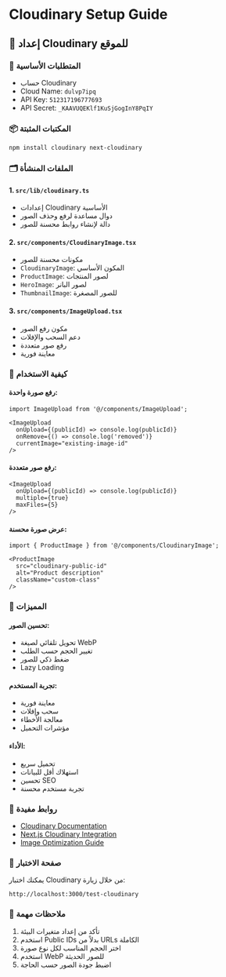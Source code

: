 # Cloudinary Setup Guide

## 📸 إعداد Cloudinary للموقع

### 🔧 المتطلبات الأساسية
- حساب Cloudinary
- Cloud Name: `dulvp7ipq`
- API Key: `512317196777693`
- API Secret: `_KAAVUQEKlf1KuSjGogInY8PqIY`

### 📦 المكتبات المثبتة
```bash
npm install cloudinary next-cloudinary
```

### 🗂️ الملفات المنشأة

#### 1. `src/lib/cloudinary.ts`
- إعدادات Cloudinary الأساسية
- دوال مساعدة لرفع وحذف الصور
- دالة لإنشاء روابط محسنة للصور

#### 2. `src/components/CloudinaryImage.tsx`
- مكونات محسنة للصور
- `CloudinaryImage`: المكون الأساسي
- `ProductImage`: لصور المنتجات
- `HeroImage`: لصور البانر
- `ThumbnailImage`: للصور المصغرة

#### 3. `src/components/ImageUpload.tsx`
- مكون رفع الصور
- دعم السحب والإفلات
- رفع صور متعددة
- معاينة فورية

### 🚀 كيفية الاستخدام

#### رفع صورة واحدة:
```tsx
import ImageUpload from '@/components/ImageUpload';

<ImageUpload
  onUpload={(publicId) => console.log(publicId)}
  onRemove={() => console.log('removed')}
  currentImage="existing-image-id"
/>
```

#### رفع صور متعددة:
```tsx
<ImageUpload
  onUpload={(publicId) => console.log(publicId)}
  multiple={true}
  maxFiles={5}
/>
```

#### عرض صورة محسنة:
```tsx
import { ProductImage } from '@/components/CloudinaryImage';

<ProductImage
  src="cloudinary-public-id"
  alt="Product description"
  className="custom-class"
/>
```

### 🎯 المميزات

#### تحسين الصور:
- تحويل تلقائي لصيغة WebP
- تغيير الحجم حسب الطلب
- ضغط ذكي للصور
- Lazy Loading

#### تجربة المستخدم:
- معاينة فورية
- سحب وإفلات
- معالجة الأخطاء
- مؤشرات التحميل

#### الأداء:
- تحميل سريع
- استهلاك أقل للبيانات
- تحسين SEO
- تجربة مستخدم محسنة

### 🔗 روابط مفيدة
- [Cloudinary Documentation](https://cloudinary.com/documentation)
- [Next.js Cloudinary Integration](https://next-cloudinary.spacejelly.dev/)
- [Image Optimization Guide](https://cloudinary.com/documentation/image_optimization)

### 🧪 صفحة الاختبار
يمكنك اختبار Cloudinary من خلال زيارة:
```
http://localhost:3000/test-cloudinary
```

### 📝 ملاحظات مهمة
1. تأكد من إعداد متغيرات البيئة
2. استخدم Public IDs بدلاً من URLs الكاملة
3. اختر الحجم المناسب لكل نوع صورة
4. استخدم WebP للصور الحديثة
5. اضبط جودة الصور حسب الحاجة 
